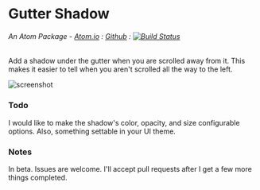 # Gutter Shadow
###### An Atom Package - [Atom.io](https://atom.io/packages/gutter-shadow) : [Github](https://github.com/dsandstrom/atom-gutter-shadow) : [![Build Status](https://travis-ci.org/dsandstrom/atom-gutter-shadow.svg?branch=master)](https://travis-ci.org/dsandstrom/atom-gutter-shadow)

Add a shadow under the gutter when you are scrolled away from it.  This makes it easier to tell when you aren't scrolled all the way to the left.

![screenshot][screen-1]

### Todo
I would like to make the shadow's color, opacity, and size configurable options.  Also, something settable in your UI theme.

### Notes
In beta.  Issues are welcome.  I'll accept pull requests after I get a few more things completed.

[screen-1]: http://content.screencast.com/users/dsandstrom/folders/Jing/media/6e5c193e-29fc-49ff-bab9-2666de15f865/00000039.png
